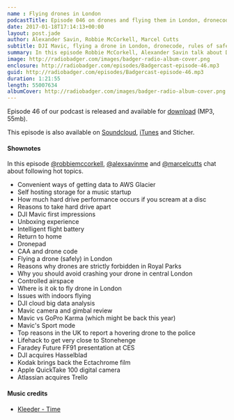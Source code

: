 ```yaml
---
name : Flying drones in London
podcastTitle: Episode 046 on drones and flying them in London, dronecode, safety, also Faraday Future, Apple QuickTake camera and Trello
date: 2017-01-18T17:14:13+00:00
layout: post.jade
author: Alexander Savin, Robbie McCorkell, Marcel Cutts
subtitle: DJI Mavic, flying a drone in London, dronecode, rules of safety, DJI camera, drones in Royal Parks, issues with indoor flying, DJI cloud big data analysis, Mavic vs GoPro Karma, Faradey Future FF91, Hasselblad, Kodak Ectachrome film, Apple QuickTake 100 digital camera, Trello. More details and links with shownotes can be found on our site http://www.radiobadger.com
summary: In this episode Robbie McCorkell, Alexander Savin talk about DJI Mavic, flying a drone in London, dronecode, rules of safety, DJI camera, drones in Royal Parks, issues with indoor flying, DJI cloud big data analysis, Mavic vs GoPro Karma, Faradey Future FF91, Hasselblad, Kodak Ectachrome film, Apple QuickTake 100 digital camera, Trello. More details and links with shownotes can be found on our site http://www.radiobadger.com This episode is once again recorded in a cozy shed next to the Old Street roundabout in London.
image: http://radiobadger.com/images/badger-radio-album-cover.png
enclosure: http://radiobadger.com/episodes/Badgercast-episode-46.mp3
guid: http://radiobadger.com/episodes/Badgercast-episode-46.mp3
duration: 1:21:55
length: 55007634
albumCover: http://radiobadger.com/images/badger-radio-album-cover.png
---
```


Episode 46 of our podcast is released and available for [download](http://radiobadger.com/episodes/Badgercast-episode-46.mp3) (MP3, 55mb).

This episode is also available on [Soundcloud](https://soundcloud.com/radiobadger/radio-badger-episode-46-drone-special), [iTunes](https://itunes.apple.com/gb/podcast/radio-badger-tech-podcast/id918884643?mt=2) and Sticher.

#### Shownotes

In this episode [@robbiemccorkell](https://twitter.com/robbiemccorkell), [@alexsavinme](https://twitter.com/alexsavinme) and [@marcelcutts](https://twitter.com/marcelcutts) chat about following hot topics.

* Convenient ways of getting data to AWS Glacier
* Self hosting storage for a music startup
* How much hard drive performance occurs if you scream at a disc
* Reasons to take hard drive apart
* DJI Mavic first impressions
* Unboxing experience
* Intelligent flight battery
* Return to home
* Dronepad
* CAA and drone code
* Flying a drone (safely) in London
* Reasons why drones are strictly forbidden in Royal Parks
* Why you should avoid crashing your drone in central London
* Controlled airspace
* Where is it ok to fly drone in London
* Issues with indoors flying
* DJI cloud big data analysis
* Mavic camera and gimbal review
* Mavic vs GoPro Karma (which might be back this year)
* Mavic's Sport mode
* Top reasons in the UK to report a hovering drone to the police
* Lifehack to get very close to Stonehenge
* Faradey Future FF91 presentation at CES
* DJI acquires Hasselblad
* Kodak brings back the Ectachrome film
* Apple QuickTake 100 digital camera
* Atlassian acquires Trello

#### Music credits

* [Kleeder - Time](https://soundcloud.com/kleeeder/time)
